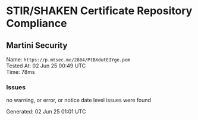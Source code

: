 # STIR/SHAKEN Certificate Repository Compliance

## Martini Security

Name: `https://p.mtsec.me/2884/PtBXdutEIYge.pem`\
Tested At: 02 Jun 25 00:49 UTC\
Time: 78ms

### Issues

no warning, or error, or notice date level issues were found

Generated: 02 Jun 25 01:01 UTC